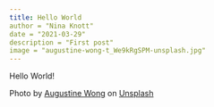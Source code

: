 ```yaml
---
title: Hello World
author = "Nina Knott"
date = "2021-03-29"
description = "First post"
image = "augustine-wong-t_We9kRgSPM-unsplash.jpg"
---
```


Hello World!

Photo by [Augustine Wong](https://unsplash.com/@augustinewong?utm_source=unsplash&utm_medium=referral&utm_content=creditCopyText) on [Unsplash](https://unsplash.com/s/photos/hello-world?utm_source=unsplash&utm_medium=referral&utm_content=creditCopyText)

